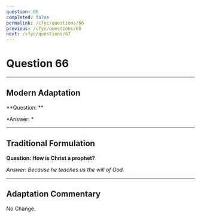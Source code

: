 ```yaml
---
question: 66
completed: false
permalink: /cfyc/questions/66
previous: /cfyc/questions/65
next: /cfyc/questions/67
---
```

# Question 66

---
## Modern Adaptation
**Question: **

*Answer: *

---
## Traditional Formulation
**Question: How is Christ a prophet?**

*Answer: Because he teaches us the will of God.*

---
## Adaptation Commentary
No Change.